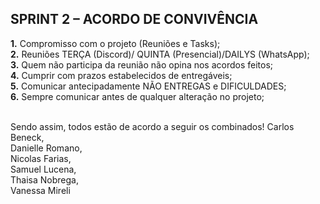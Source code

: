 <h2>SPRINT 2 – ACORDO DE CONVIVÊNCIA</h2>

<b>1.</b>	Compromisso com o projeto (Reuniões e Tasks);<br>
<b>2.</b>	Reuniões TERÇA (Discord)/ QUINTA (Presencial)/DAILYS (WhatsApp);<br>
<b>3.</b>	Quem não participa da reunião não opina nos acordos feitos;<br>
<b>4.</b>	Cumprir com prazos estabelecidos de entregáveis;<br>
<b>5.</b>	Comunicar antecipadamente NÃO ENTREGAS e DIFICULDADES;<br>
<b>6.</b>	Sempre comunicar antes de qualquer alteração no projeto;<br><br>

Sendo assim, todos estão de acordo a seguir os combinados!
Carlos Beneck,<br>
Danielle Romano,<br>
Nicolas Farias,<br>
Samuel Lucena,<br>
Thaisa Nobrega,<br>
Vanessa Mireli
